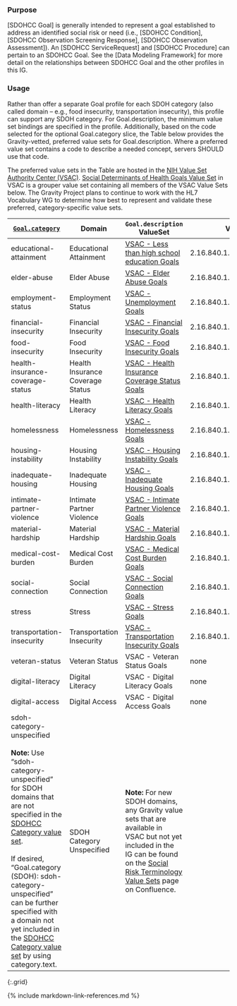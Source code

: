 ### Purpose
[SDOHCC Goal] is generally intended to represent a goal established to address an identified social risk or need (i.e., [SDOHCC Condition], [SDOHCC Observation Screening Response], [SDOHCC Observation Assessment]). An [SDOHCC ServiceRequest] and [SDOHCC Procedure] can pertain to an SDOHCC Goal. See the [Data Modeling Framework] for more detail on the relationships between SDOHCC Goal and the other profiles in this IG.

### Usage

Rather than offer a separate Goal profile for each SDOH category (also called domain – e.g., food insecurity, transportation insecurity), this profile can support any SDOH category. For Goal.description, the minimum value set bindings are specified in the profile. Additionally, based on the code selected for the optional Goal.category slice, the Table below provides the Gravity-vetted, preferred value sets for Goal.description. Where a preferred value set contains a code to describe a needed concept, servers SHOULD use that code.

The preferred value sets in the Table are hosted in the [NIH Value Set Authority Center (VSAC)](https://vsac.nlm.nih.gov/). [Social Determinants of Health Goals Value Set](https://vsac.nlm.nih.gov/valueset/2.16.840.1.113762.1.4.1247.71/expansion) in VSAC is a grouper value set containing all members of the VSAC Value Sets below. The Gravity Project plans to continue to work with the HL7 Vocabulary WG to determine how best to represent and validate these preferred, category-specific value sets.


| [`Goal.category`](ValueSet-SDOHCC-ValueSetSDOHCategory.html) | Domain | `Goal.description` ValueSet | ValueSet OID |
| ------ | -------------------- | ------------------------- | ------------ |
| educational-attainment  | Educational Attainment | [VSAC -  Less than high school education Goals ](https://vsac.nlm.nih.gov/valueset/2.16.840.1.113762.1.4.1247.55/expansion/Latest) | 2.16.840.1.113762.1.4.1247.55 |
| elder-abuse  | Elder Abuse | [VSAC -  Elder Abuse Goals ]( https://vsac.nlm.nih.gov/valueset/2.16.840.1.113762.1.4.1247.65/expansion/Latest) |2.16.840.1.113762.1.4.1247.65 |
| employment-status  | Employment Status | [VSAC -  Unemployment Goals ](https://vsac.nlm.nih.gov/valueset/2.16.840.1.113762.1.4.1247.70/expansion/Latest) |2.16.840.1.113762.1.4.1247.70 |
| financial-insecurity  | Financial Insecurity | [VSAC -  Financial Insecurity Goals ](https://vsac.nlm.nih.gov/valueset/2.16.840.1.113762.1.4.1247.30/expansion/Latest) |2.16.840.1.113762.1.4.1247.30 |
| food-insecurity  | Food Insecurity | [VSAC -  Food Insecurity Goals ](https://vsac.nlm.nih.gov/valueset/2.16.840.1.113762.1.4.1247.16/expansion/Latest) |2.16.840.1.113762.1.4.1247.16 |
| health-insurance-coverage-status  | Health Insurance Coverage Status | [VSAC -  Health Insurance Coverage Status Goals ](https://vsac.nlm.nih.gov/valueset/2.16.840.1.113762.1.4.1247.121/expansion/Latest) |2.16.840.1.113762.1.4.1247.121 |
| health-literacy  | Health Literacy | [VSAC -  Health Literacy Goals ](https://vsac.nlm.nih.gov/valueset/2.16.840.1.113762.1.4.1247.117/expansion/Latest) |2.16.840.1.113762.1.4.1247.117 |
| homelessness  | Homelessness | [VSAC -  Homelessness Goals ](https://vsac.nlm.nih.gov/valueset/2.16.840.1.113762.1.4.1247.159/expansion/Latest) |2.16.840.1.113762.1.4.1247.159 |
| housing-instability  | Housing Instability | [VSAC -  Housing Instability Goals ](https://vsac.nlm.nih.gov/valueset/2.16.840.1.113762.1.4.1247.161/expansion/Latest) |2.16.840.1.113762.1.4.1247.161 |
| inadequate-housing  | Inadequate Housing | [VSAC -  Inadequate Housing Goals ](https://vsac.nlm.nih.gov/valueset/2.16.840.1.113762.1.4.1247.50/expansion/Latest) |2.16.840.1.113762.1.4.1247.50 |
| intimate-partner-violence  | Intimate Partner Violence | [VSAC -  Intimate Partner Violence Goals ](https://vsac.nlm.nih.gov/valueset/2.16.840.1.113762.1.4.1247.100/expansion/Latest) |2.16.840.1.113762.1.4.1247.100 |
| material-hardship  | Material Hardship | [VSAC -  Material Hardship Goals ](https://vsac.nlm.nih.gov/valueset/2.16.840.1.113762.1.4.1247.37/expansion/Latest) |2.16.840.1.113762.1.4.1247.37 |
| medical-cost-burden  | Medical Cost Burden | [VSAC -  Medical Cost Burden Goals ](https://vsac.nlm.nih.gov/valueset/2.16.840.1.113762.1.4.1247.120/expansion/Latest) |2.16.840.1.113762.1.4.1247.120 |
| social-connection  | Social Connection | [VSAC -  Social Connection Goals ](https://vsac.nlm.nih.gov/valueset/2.16.840.1.113762.1.4.1247.89/expansion/Latest) |2.16.840.1.113762.1.4.1247.89 |
| stress  | Stress | [VSAC -  Stress Goals ](https://vsac.nlm.nih.gov/valueset/2.16.840.1.113762.1.4.1247.86/expansion/Latest) |2.16.840.1.113762.1.4.1247.86 |
| transportation-insecurity  | Transportation Insecurity | [VSAC -  Transportation Insecurity Goals ](https://vsac.nlm.nih.gov/valueset/2.16.840.1.113762.1.4.1247.163/expansion/Latest) |2.16.840.1.113762.1.4.1247.163 |
| veteran-status  | Veteran Status | VSAC -  Veteran Status Goals  | none |
| digital-literacy	| Digital Literacy | VSAC -  Digital Literacy Goals | none |
| digital-access  | Digital Access | VSAC -  Digital Access Goals | none |
| sdoh-category-unspecified<br><br>**Note:** Use “sdoh-category-unspecified” for SDOH domains that are not specified in the [SDOHCC Category value set](ValueSet-SDOHCC-ValueSetSDOHCategory.html).<br><br>If desired, “Goal.category (SDOH): sdoh-category-unspecified” can be further specified with a domain not yet included in the [SDOHCC Category value set](ValueSet-SDOHCC-ValueSetSDOHCategory.html) by using category.text. | SDOH Category Unspecified | **Note:** For new SDOH domains, any Gravity value sets that are available in VSAC but not yet included in the IG can be found on the [Social Risk Terminology Value Sets](https://confluence.hl7.org/display/GRAV/Social+Risk+Terminology+Value+Sets) page on Confluence.|
{:.grid}

{% include markdown-link-references.md %}
